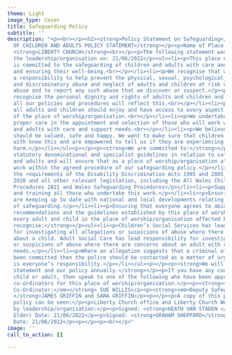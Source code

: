 ```yaml
---
theme: Light
image_type: Cover
title: Safeguarding Policy
subtitle: ''
description: "<p><br></p><h2><strong>Policy Statement on Safeguarding</strong></h2><p><strong>PROTECTION
  OF CHILDREN AND ADULTS POLICY STATEMENT</strong></p><p>Name of Place of worship/organisation:
  <strong>LIBERTY CHURCH</strong><br></p><p>The following statement was agreed by
  the leadership/organisation on: 21/06/2022</p><ul><li><p>This place of worship/organisation
  is committed to the safeguarding of children and adults with care and support needs
  and ensuring their well-being.<br></p></li><li><p>We recognise that we all have
  a responsibility to help prevent the physical, sexual, psychological, financial
  and discriminatory abuse and neglect of adults and children at risk of harm and
  abuse and to report any such abuse that we discover or suspect.</p><p></p></li><li><p>We
  recognise the personal dignity and rights of adults and children and will ensure
  all our policies and procedures will reflect this.<br></p></li><li><p>We believe
  all adults and children should enjoy and have access to every aspect of the life
  of the place of worship/organisation.<br></p></li><li><p>We undertake to exercise
  proper care in the appointment and selection of those who will work with children
  and adults with care and support needs.<br></p></li><li><p>We believe every child
  should be valued, safe and happy. We want to make sure that children we have contact
  with know this and are empowered to tell us if they are experiencing significant
  harm.</p></li></ul><p></p><p><strong>We are committed to:</strong></p><ul><li><p>Following
  statutory denominational and specialist guidelines in relation to safeguarding children
  and adults and will ensure that as a place of worship/organisation all workers will
  work within the agreed procedure of our safeguarding policy.</p></li><li><p>Implementing
  the requirements of the Disability Discrimination Acts 1995 and 2005, Equality Act
  2010 and all other relevant legislation, including the All Wales Child Protection
  Procedures 2021 and Wales Safeguarding Procedures</p></li><li><p>Supporting, resourcing
  and training all those who undertake this work.</p></li><li><p>Ensuring that we
  are keeping up to date with national and local developments relating to all aspects
  of safeguarding.</p></li><li><p>Ensuring that everyone agrees to abide by these
  recommendations and the guidelines established by this place of worship/organisation.</p></li><li><p>Supporting
  every adult and child in the place of worship/organisation affected by abuse.</p><p><br></p></li></ul><p><strong>We
  recognise:</strong></p><ul><li><p>Children’s Social Services has lead responsibility
  for investigating all allegations or suspicions of abuse where there are concerns
  about a child. Adult Social Care has lead responsibility for investigating all allegations
  or suspicions of abuse where there are concerns about an adult with care and support
  needs.</p></li><li><p>Where an allegation suggests that a criminal offence may have
  been committed then the police should be contacted as a matter of urgency.</p></li><li><p>Safeguarding
  is everyone’s responsibility.</p></li></ul><p></p><p><strong>We will review this
  statement and our policy annually.</strong></p><p>If you have any concerns for a
  child or adult, then speak to one of the following who have been approved as safeguarding
  co-ordinators for this place of worship/organisation.</p><p><strong><em>Safeguarding
  Co-Ordinator:</em></strong> SUE WILLIS</p><p><strong><em>Deputy Safeguarding Co-Ordinators</em></strong>:<strong>
  </strong>JAMES GRIFFIN and SARA GRIFFIN</p><p></p><p>A copy of this place of worship’s/organisation’s
  policy can be seen:</p><p>Liberty Church office and Liberty Church Website</p><p><br></p><p>Signed
  by leadership/organisation:</p><p>Signed: <strong>HEATH VAN STADEN </strong>(Lead
  Elder) Date: 21/06/2022</p><p>Signed: <strong>GRAHAM SHEPPARD</strong> (Trustee)
  Date: 21/06/2022</p><p></p><p><br></p>"
image: ''
call_to_action: []

---
```

